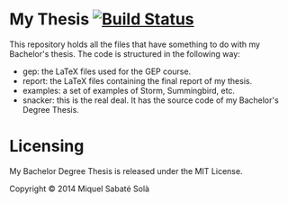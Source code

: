 # My Thesis [![Build Status](https://travis-ci.org/mssola/thesis.svg?branch=master)](https://travis-ci.org/mssola/thesis)

This repository holds all the files that have something to do with my
Bachelor's thesis. The code is structured in the following way:

* gep: the LaTeX files used for the GEP course.
* report: the LaTeX files containing the final report of my thesis.
* examples: a set of examples of Storm, Summingbird, etc.
* snacker: this is the real deal. It has the source code of my Bachelor's Degree
Thesis.

# Licensing

My Bachelor Degree Thesis is released under the MIT License.

Copyright &copy; 2014 Miquel Sabaté Solà

